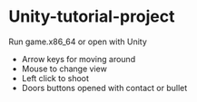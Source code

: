 # Unity-tutorial-project

Run game.x86_64 or open with Unity

* Arrow keys for moving around
* Mouse to change view
* Left click to shoot
* Doors buttons opened with contact or bullet
